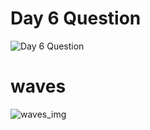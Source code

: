 # Day 6 Question
![Day 6 Question](https://github.com/user-attachments/assets/f54e3e22-e79c-4210-b3dc-322c9b3b6c73)

# waves
![waves_img](https://github.com/user-attachments/assets/57c092a9-4355-4b6a-9e61-99306f92a076)
